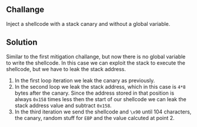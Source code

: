 ## Challange
Inject a shellcode with a stack canary and without a global variable.
## Solution
Similar to the first mitigation challange, but now there is no global variable to write the shellcode. In this case we can exploit the stack to execute the shellcode, but we have to leak the stack address.
1. In the first loop iteration we leak the canary as previously.
2. In the second loop we leak the stack address, which in this case is `4*8` bytes after the canary. Since the address stored in that position is always `0x158` times less then the start of our shellcode we can leak the stack address value and subtract `0x158`.
3. In the third iteration we send the shellcode and `\x90` until 104 characters, the canary, random stuff for `EBP` and the value calcuted at point 2.

